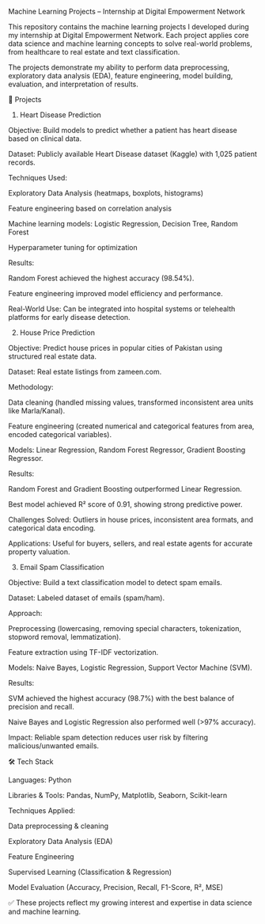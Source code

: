 Machine Learning Projects – Internship at Digital Empowerment Network

This repository contains the machine learning projects I developed during my internship at Digital Empowerment Network. Each project applies core data science and machine learning concepts to solve real-world problems, from healthcare to real estate and text classification.

The projects demonstrate my ability to perform data preprocessing, exploratory data analysis (EDA), feature engineering, model building, evaluation, and interpretation of results.

📌 Projects
1. Heart Disease Prediction

Objective: Build models to predict whether a patient has heart disease based on clinical data.

Dataset: Publicly available Heart Disease dataset (Kaggle) with 1,025 patient records.

Techniques Used:

Exploratory Data Analysis (heatmaps, boxplots, histograms)

Feature engineering based on correlation analysis

Machine learning models: Logistic Regression, Decision Tree, Random Forest

Hyperparameter tuning for optimization

Results:

Random Forest achieved the highest accuracy (98.54%).

Feature engineering improved model efficiency and performance.

Real-World Use: Can be integrated into hospital systems or telehealth platforms for early disease detection.

2. House Price Prediction

Objective: Predict house prices in popular cities of Pakistan using structured real estate data.

Dataset: Real estate listings from zameen.com.

Methodology:

Data cleaning (handled missing values, transformed inconsistent area units like Marla/Kanal).

Feature engineering (created numerical and categorical features from area, encoded categorical variables).

Models: Linear Regression, Random Forest Regressor, Gradient Boosting Regressor.

Results:

Random Forest and Gradient Boosting outperformed Linear Regression.

Best model achieved R² score of 0.91, showing strong predictive power.

Challenges Solved: Outliers in house prices, inconsistent area formats, and categorical data encoding.

Applications: Useful for buyers, sellers, and real estate agents for accurate property valuation.

3. Email Spam Classification

Objective: Build a text classification model to detect spam emails.

Dataset: Labeled dataset of emails (spam/ham).

Approach:

Preprocessing (lowercasing, removing special characters, tokenization, stopword removal, lemmatization).

Feature extraction using TF-IDF vectorization.

Models: Naive Bayes, Logistic Regression, Support Vector Machine (SVM).

Results:

SVM achieved the highest accuracy (98.7%) with the best balance of precision and recall.

Naive Bayes and Logistic Regression also performed well (>97% accuracy).

Impact: Reliable spam detection reduces user risk by filtering malicious/unwanted emails.

🛠️ Tech Stack

Languages: Python

Libraries & Tools: Pandas, NumPy, Matplotlib, Seaborn, Scikit-learn

Techniques Applied:

Data preprocessing & cleaning

Exploratory Data Analysis (EDA)

Feature Engineering

Supervised Learning (Classification & Regression)

Model Evaluation (Accuracy, Precision, Recall, F1-Score, R², MSE)


✅ These projects reflect my growing interest and expertise in data science and machine learning.
